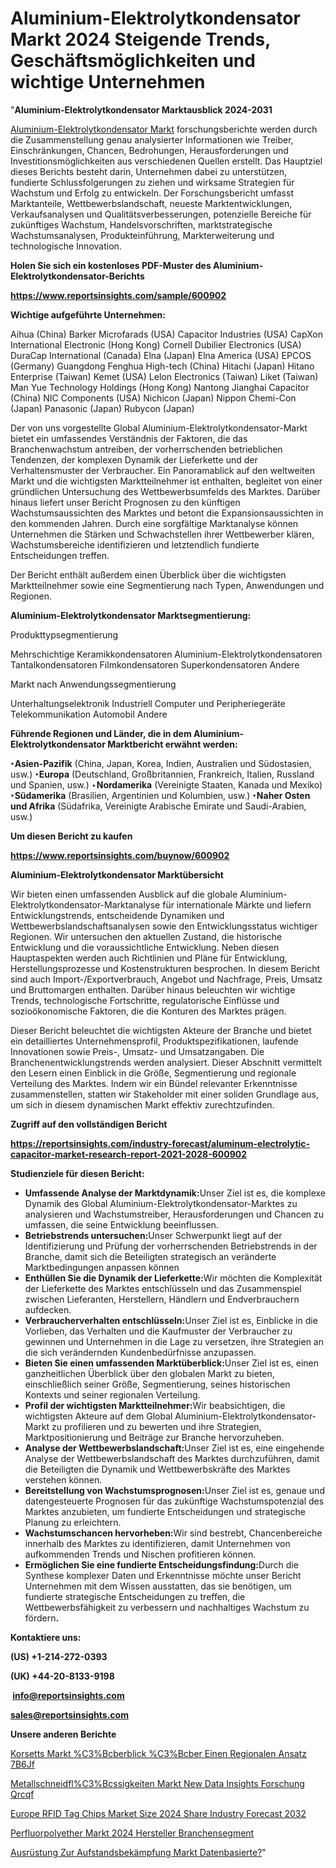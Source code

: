 # Aluminium-Elektrolytkondensator Markt 2024 Steigende Trends, Geschäftsmöglichkeiten und wichtige Unternehmen

"<strong><b>Aluminium-Elektrolytkondensator Marktausblick 2024-2031</b></strong>

<a href=https://www.reportsinsights.com/sample/600902>Aluminium-Elektrolytkondensator Markt</a> forschungsberichte werden durch die Zusammenstellung genau analysierter Informationen wie Treiber, Einschränkungen, Chancen, Bedrohungen, Herausforderungen und Investitionsmöglichkeiten aus verschiedenen Quellen erstellt. Das Hauptziel dieses Berichts besteht darin, Unternehmen dabei zu unterstützen, fundierte Schlussfolgerungen zu ziehen und wirksame Strategien für Wachstum und Erfolg zu entwickeln. Der Forschungsbericht umfasst Marktanteile, Wettbewerbslandschaft, neueste Marktentwicklungen, Verkaufsanalysen und Qualitätsverbesserungen, potenzielle Bereiche für zukünftiges Wachstum, Handelsvorschriften, marktstrategische Wachstumsanalysen, Produkteinführung, Markterweiterung und technologische Innovation.

<strong><b>Holen Sie sich ein kostenloses PDF-Muster des Aluminium-Elektrolytkondensator-Berichts</b></strong>

<a href=https://www.reportsinsights.com/sample/600902><strong><u>https://www.reportsinsights.com/sample/600902</u></strong></a>

<strong>Wichtige aufgeführte Unternehmen:</strong>

Aihua (China)
    Barker Microfarads (USA)
    Capacitor Industries (USA)
    CapXon International Electronic (Hong Kong)
    Cornell Dubilier Electronics (USA)
    DuraCap International (Canada)
    Elna (Japan)
    Elna America (USA)
    EPCOS (Germany)
    Guangdong Fenghua High-tech (China)
    Hitachi (Japan)
    Hitano Enterprise (Taiwan)
    Kemet (USA)
    Lelon Electronics (Taiwan)
    Liket (Taiwan)
    Man Yue Technology Holdings (Hong Kong)
    Nantong Jianghai Capacitor (China)
    NIC Components (USA)
    Nichicon (Japan)
    Nippon Chemi-Con (Japan)
    Panasonic (Japan)
    Rubycon (Japan)

Der von uns vorgestellte Global Aluminium-Elektrolytkondensator-Markt bietet ein umfassendes Verständnis der Faktoren, die das Branchenwachstum antreiben, der vorherrschenden betrieblichen Tendenzen, der komplexen Dynamik der Lieferkette und der Verhaltensmuster der Verbraucher. Ein Panoramablick auf den weltweiten Markt und die wichtigsten Marktteilnehmer ist enthalten, begleitet von einer gründlichen Untersuchung des Wettbewerbsumfelds des Marktes. Darüber hinaus liefert unser Bericht Prognosen zu den künftigen Wachstumsaussichten des Marktes und betont die Expansionsaussichten in den kommenden Jahren. Durch eine sorgfältige Marktanalyse können Unternehmen die Stärken und Schwachstellen ihrer Wettbewerber klären, Wachstumsbereiche identifizieren und letztendlich fundierte Entscheidungen treffen.

Der Bericht enthält außerdem einen Überblick über die wichtigsten Marktteilnehmer sowie eine Segmentierung nach Typen, Anwendungen und Regionen.

<strong>Aluminium-Elektrolytkondensator Marktsegmentierung:</strong>

Produkttypsegmentierung

Mehrschichtige Keramikkondensatoren
Aluminium-Elektrolytkondensatoren
Tantalkondensatoren
Filmkondensatoren
Superkondensatoren
Andere

Markt nach Anwendungssegmentierung

Unterhaltungselektronik
Industriell
Computer und Peripheriegeräte
Telekommunikation
Automobil
Andere

<strong><b>Führende Regionen und Länder, die in dem Aluminium-Elektrolytkondensator Marktbericht erwähnt werden:</b></strong>

<strong><b>‣Asien-Pazifik</b></strong> (China, Japan, Korea, Indien, Australien und Südostasien, usw.)
<strong><b>‣Europa</b></strong> (Deutschland, Großbritannien, Frankreich, Italien, Russland und Spanien, usw.)
‣<strong><b>Nordamerika</b></strong> (Vereinigte Staaten, Kanada und Mexiko)
<strong><b>‣Südamerika</b></strong> (Brasilien, Argentinien und Kolumbien, usw.)
<strong><b>‣Naher Osten und Afrika</b></strong> (Südafrika, Vereinigte Arabische Emirate und Saudi-Arabien, usw.)

<strong>Um diesen Bericht zu kaufen</strong>

<a href=https://www.reportsinsights.com/buynow/600902><strong><u>https://www.reportsinsights.com/buynow/600902</u></strong></a>

<strong>Aluminium-Elektrolytkondensator Marktübersicht</strong>

Wir bieten einen umfassenden Ausblick auf die globale Aluminium-Elektrolytkondensator-Marktanalyse für internationale Märkte und liefern Entwicklungstrends, entscheidende Dynamiken und Wettbewerbslandschaftsanalysen sowie den Entwicklungsstatus wichtiger Regionen. Wir untersuchen den aktuellen Zustand, die historische Entwicklung und die voraussichtliche Entwicklung. Neben diesen Hauptaspekten werden auch Richtlinien und Pläne für Entwicklung, Herstellungsprozesse und Kostenstrukturen besprochen. In diesem Bericht sind auch Import-/Exportverbrauch, Angebot und Nachfrage, Preis, Umsatz und Bruttomargen enthalten. Darüber hinaus beleuchten wir wichtige Trends, technologische Fortschritte, regulatorische Einflüsse und sozioökonomische Faktoren, die die Konturen des Marktes prägen.

Dieser Bericht beleuchtet die wichtigsten Akteure der Branche und bietet ein detailliertes Unternehmensprofil, Produktspezifikationen, laufende Innovationen sowie Preis-, Umsatz- und Umsatzangaben. Die Branchenentwicklungstrends werden analysiert. Dieser Abschnitt vermittelt den Lesern einen Einblick in die Größe, Segmentierung und regionale Verteilung des Marktes. Indem wir ein Bündel relevanter Erkenntnisse zusammenstellen, statten wir Stakeholder mit einer soliden Grundlage aus, um sich in diesem dynamischen Markt effektiv zurechtzufinden.

<strong>Zugriff auf den vollständigen Bericht</strong>

<a href=https://reportsinsights.com/industry-forecast/aluminum-electrolytic-capacitor-market-research-report-2021-2028-600902><strong>https://reportsinsights.com/industry-forecast/aluminum-electrolytic-capacitor-market-research-report-2021-2028-600902</strong></a>

<strong>Studienziele für diesen Bericht:</strong>
<ul>
  <li><strong>Umfassende Analyse der Marktdynamik:</strong>Unser Ziel ist es, die komplexe Dynamik des Global Aluminium-Elektrolytkondensator-Marktes zu analysieren und Wachstumstreiber, Herausforderungen und Chancen zu umfassen, die seine Entwicklung beeinflussen.</li>
  <li><strong>Betriebstrends untersuchen:</strong>Unser Schwerpunkt liegt auf der Identifizierung und Prüfung der vorherrschenden Betriebstrends in der Branche, damit sich die Beteiligten strategisch an veränderte Marktbedingungen anpassen können</li>
  <li><strong>Enthüllen Sie die Dynamik der Lieferkette:</strong>Wir möchten die Komplexität der Lieferkette des Marktes entschlüsseln und das Zusammenspiel zwischen Lieferanten, Herstellern, Händlern und Endverbrauchern aufdecken.</li>
  <li><strong>Verbraucherverhalten entschlüsseln:</strong>Unser Ziel ist es, Einblicke in die Vorlieben, das Verhalten und die Kaufmuster der Verbraucher zu gewinnen und Unternehmen in die Lage zu versetzen, ihre Strategien an die sich verändernden Kundenbedürfnisse anzupassen.</li>
  <li><strong>Bieten Sie einen umfassenden Marktüberblick:</strong>Unser Ziel ist es, einen ganzheitlichen Überblick über den globalen Markt zu bieten, einschließlich seiner Größe, Segmentierung, seines historischen Kontexts und seiner regionalen Verteilung.</li>
  <li><strong>Profil der wichtigsten Marktteilnehmer:</strong>Wir beabsichtigen, die wichtigsten Akteure auf dem Global Aluminium-Elektrolytkondensator-Markt zu profilieren und zu bewerten und ihre Strategien, Marktpositionierung und Beiträge zur Branche hervorzuheben.</li>
  <li><strong>Analyse der Wettbewerbslandschaft:</strong>Unser Ziel ist es, eine eingehende Analyse der Wettbewerbslandschaft des Marktes durchzuführen, damit die Beteiligten die Dynamik und Wettbewerbskräfte des Marktes verstehen können.</li>
  <li><strong>Bereitstellung von Wachstumsprognosen:</strong>Unser Ziel ist es, genaue und datengesteuerte Prognosen für das zukünftige Wachstumspotenzial des Marktes anzubieten, um fundierte Entscheidungen und strategische Planung zu erleichtern.</li>
  <li><strong>Wachstumschancen hervorheben:</strong>Wir sind bestrebt, Chancenbereiche innerhalb des Marktes zu identifizieren, damit Unternehmen von aufkommenden Trends und Nischen profitieren können.</li>
  <li><strong>Ermöglichen Sie eine fundierte Entscheidungsfindung:</strong>Durch die Synthese komplexer Daten und Erkenntnisse möchte unser Bericht Unternehmen mit dem Wissen ausstatten, das sie benötigen, um fundierte strategische Entscheidungen zu treffen, die Wettbewerbsfähigkeit zu verbessern und nachhaltiges Wachstum zu fördern<strong>.</strong></li>
</ul>
<strong>Kontaktiere uns:</strong>

<strong>(US) +1-214-272-0393</strong>

<strong>(UK) +44-20-8133-9198</strong>

<strong> </strong><a href=info@reportsinsights.com><strong><u>info@reportsinsights.com</u></strong></a>

<a href=sales@reportsinsights.com><strong><u>sales@reportsinsights.com</u></strong></a>

<strong>Unsere anderen Berichte</strong>

<a href=https://de.linkedin.com/pulse/korsetts-markt-%C3%BCberblick-%C3%BCber-einen-regionalen-ansatz-7b6jf/>Korsetts Markt %C3%Bcberblick %C3%Bcber Einen Regionalen Ansatz 7B6Jf</a>

<a href=https://de.linkedin.com/pulse/metallschneidfl%C3%BCssigkeiten-markt-new-data-insights-forschung-qrcqf/>Metallschneidfl%C3%Bcssigkeiten Markt New Data Insights Forschung Qrcqf</a>

<a href=https://github.com/daminid12/RImarketresearch/blob/main/Europe-RFID-Tag-Chips-Market-Size-2024-Share-Industry-Forecast-2032.md>Europe RFID Tag Chips Market Size 2024 Share Industry Forecast 2032</a>

<a href=https://de.linkedin.com/pulse/perfluorpolyether-markt-2024-hersteller-branchensegment>Perfluorpolyether Markt 2024 Hersteller Branchensegment</a>

<a href=https://de.linkedin.com/pulse/ausrüstung-zur-aufstandsbekämpfung-markt-datenbasierte?>Ausrüstung Zur Aufstandsbekämpfung Markt Datenbasierte?</a>"
